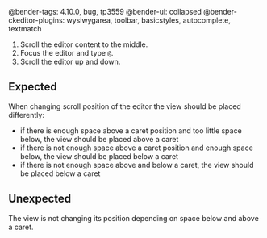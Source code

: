 @bender-tags: 4.10.0, bug, tp3559
@bender-ui: collapsed
@bender-ckeditor-plugins: wysiwygarea, toolbar, basicstyles, autocomplete, textmatch

1. Scroll the editor content to the middle.
2. Focus the editor and type `@`.
3. Scroll the editor up and down.

## Expected

When changing scroll position of the editor the view should be placed differently:

- if there is enough space above a caret position and too little space below, the view should be placed above a caret
- if there is not enough space above a caret position and enough space below, the view should be placed below a caret
- if there is not enough space above and below a caret, the view should be placed below a caret

## Unexpected

The view is not changing its position depending on space below and above a caret.

